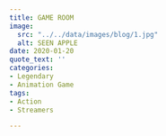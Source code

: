 ```yaml
---
title: GAME ROOM
image:
  src: "../../data/images/blog/1.jpg"
  alt: SEEN APPLE
date: 2020-01-20
quote_text: ''
categories:
- Legendary
- Animation Game
tags:
- Action
- Streamers

---
```

